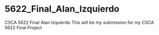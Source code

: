# 5622_Final_Alan_Izquierdo
CSCA 5622 Final Alan Izquierdo
This will be my submission for my CSCA 5622 Final Project
